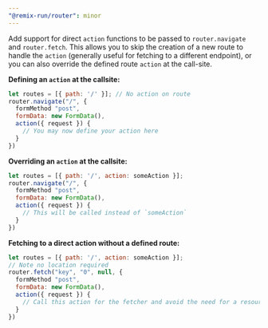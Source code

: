 ```yaml
---
"@remix-run/router": minor
---
```


Add support for direct `action` functions to be passed to `router.navigate` and `router.fetch`. This allows you to skip the creation of a new route to handle the `action` (generally useful for fetching to a different endpoint), or you can also override the defined route `action` at the call-site.

**Defining an `action` at the callsite:**

```jsx
let routes = [{ path: '/' }]; // No action on route
router.navigate("/", {
  formMethod "post",
  formData: new FormData(),
  action({ request }) {
    // You may now define your action here
  }
})
```

**Overriding an `action` at the callsite:**

```jsx
let routes = [{ path: '/', action: someAction }];
router.navigate("/", {
  formMethod "post",
  formData: new FormData(),
  action({ request }) {
    // This will be called instead of `someAction`
  }
})
```

**Fetching to a direct action without a defined route:**

```jsx
let routes = [{ path: '/', action: someAction }];
// Note no location required
router.fetch("key", "0", null, {
  formMethod "post",
  formData: new FormData(),
  action({ request }) {
    // Call this action for the fetcher and avoid the need for a resource route
  }
})
```
